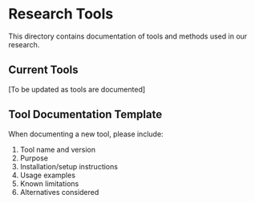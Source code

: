 # Research Tools

This directory contains documentation of tools and methods used in our research.

## Current Tools

[To be updated as tools are documented]

## Tool Documentation Template

When documenting a new tool, please include:

1. Tool name and version
2. Purpose
3. Installation/setup instructions
4. Usage examples
5. Known limitations
6. Alternatives considered 